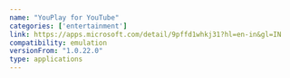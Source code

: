 ```yaml
---
name: "YouPlay for YouTube"
categories: ['entertainment']
link: https://apps.microsoft.com/detail/9pffd1whkj31?hl=en-in&gl=IN
compatibility: emulation
versionFrom: "1.0.22.0"
type: applications
---
```


